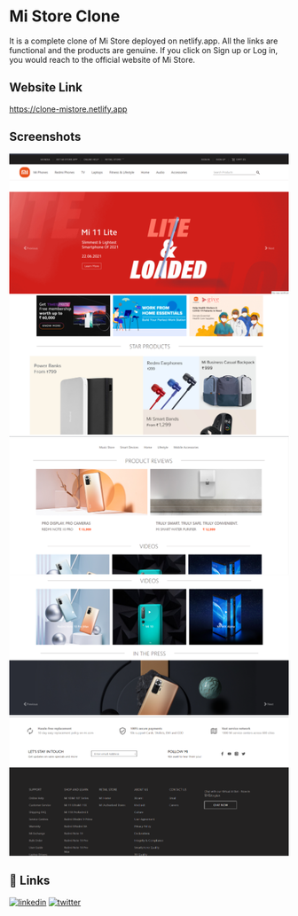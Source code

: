 
# Mi Store Clone

It is a complete clone of Mi Store deployed on netlify.app. All the links are functional and the products are genuine. If you click on Sign up or Log in, you would reach to the official website of Mi Store. 


## Website Link

https://clone-mistore.netlify.app
## Screenshots

![App Screenshot](https://github.com/AmanMandal7/MI-STORE-CLONE/blob/master/screenshots/1.png?raw=true)
![App Screenshot](https://github.com/AmanMandal7/MI-STORE-CLONE/blob/master/screenshots/2.png?raw=true)
![App Screenshot](https://github.com/AmanMandal7/MI-STORE-CLONE/blob/master/screenshots/3.png?raw=true)
![App Screenshot](https://github.com/AmanMandal7/MI-STORE-CLONE/blob/master/screenshots/4.png?raw=true)
![App Screenshot](https://github.com/AmanMandal7/MI-STORE-CLONE/blob/master/screenshots/5.png?raw=true)


## 🔗 Links
[![linkedin](https://img.shields.io/badge/linkedin-0A66C2?style=for-the-badge&logo=linkedin&logoColor=white)](https://www.linkedin.com/in/aman-kumar-mandal-236bb7246/)
[![twitter](https://img.shields.io/badge/twitter-1DA1F2?style=for-the-badge&logo=twitter&logoColor=white)](https://twitter.com/AmaMandal7)

